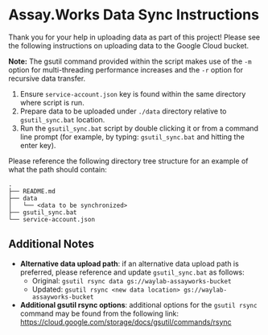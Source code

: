 # Assay.Works Data Sync Instructions

Thank you for your help in uploading data as part of this project!
Please see the following instructions on uploading data to the Google Cloud bucket.

__Note:__ The gsutil command provided within the script makes use of the `-m` option for multi-threading performance increases and the `-r` option for recursive data transfer.

1. Ensure `service-account.json` key is found within the same directory where script is run.
1. Prepare data to be uploaded under `./data` directory relative to `gsutil_sync.bat` location.
1. Run the `gsutil_sync.bat` script by double clicking it or from a command line prompt (for example, by typing: `gsutil_sync.bat` and hitting the enter key).

Please reference the following directory tree structure for an example of what the path should contain:

```shell
.
├── README.md
├── data
│   └── <data to be synchronized>
├── gsutil_sync.bat
└── service-account.json
```

## Additional Notes

- __Alternative data upload path__: if an alternative data upload path is preferred, please reference and update `gsutil_sync.bat` as follows:
  - Original: `gsutil rsync data gs://waylab-assayworks-bucket`
  - Updated: `gsutil rsync <new data location> gs://waylab-assayworks-bucket`
- __Additional gsutil rsync options__: additional options for the `gsutil rsync` command may be found from the following link: <https://cloud.google.com/storage/docs/gsutil/commands/rsync>
